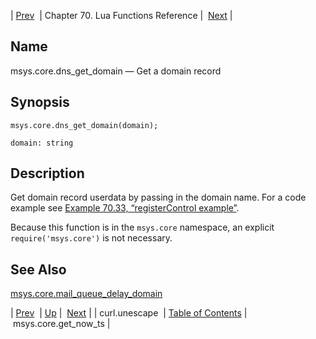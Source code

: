 | [Prev](lua.ref.curl.unescape)  | Chapter 70. Lua Functions Reference |  [Next](lua.ref.msys.core.get_now_ts) |

<a name="lua.ref.msys.core.dns_get_domain"></a>
## Name

msys.core.dns_get_domain — Get a domain record

<a name="idp15692832"></a>
## Synopsis

`msys.core.dns_get_domain(domain);`

`domain: string`<a name="idp15695360"></a>
## Description

Get domain record userdata by passing in the domain name. For a code example see [Example 70.33, “registerControl example”](lua.ref.msys.registerControl#lua.ref.msys.registerControl.example "Example 70.33. registerControl example").

Because this function is in the `msys.core` namespace, an explicit `require('msys.core')` is not necessary.

<a name="idp15698752"></a>
## See Also

[msys.core.mail_queue_delay_domain](lua.ref.msys.core.mail_queue_delay_domain "msys.core.mail_queue_delay_domain")

| [Prev](lua.ref.curl.unescape)  | [Up](lua.function.details) |  [Next](lua.ref.msys.core.get_now_ts) |
| curl.unescape  | [Table of Contents](index) |  msys.core.get_now_ts |

